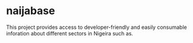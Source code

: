 # naijabase

This project provides access to developer-friendly and easily consumable inforation about different sectors in Nigeira such as.
